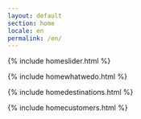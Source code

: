 ```yaml
---
layout: default
section: home
locale: en
permalink: /en/
---
```


{% include homeslider.html %}

<div class="wrapper">
  {% include homewhatwedo.html %}

  {% include homedestinations.html %}

  {% include homecustomers.html %}
</div>
